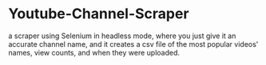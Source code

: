 # Youtube-Channel-Scraper
a scraper using Selenium in headless mode, where you just give it an accurate channel name,
and it creates a csv file of the most popular videos' names, view counts, and when they were uploaded.

